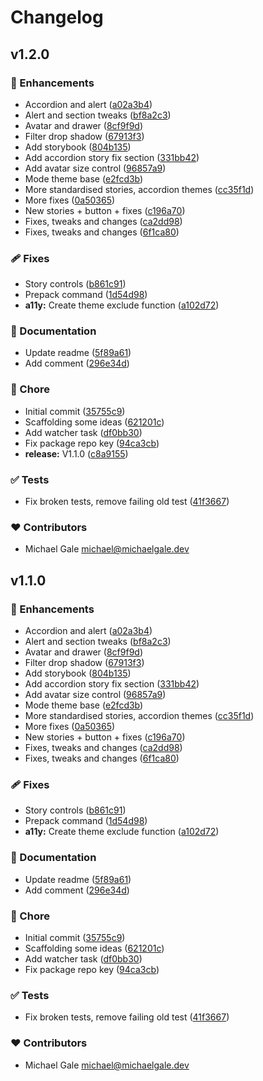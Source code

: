 # Changelog


## v1.2.0


### 🚀 Enhancements

- Accordion and alert ([a02a3b4](https://github.com/miclgael/deku/commit/a02a3b4))
- Alert and section tweaks ([bf8a2c3](https://github.com/miclgael/deku/commit/bf8a2c3))
- Avatar and drawer ([8cf9f9d](https://github.com/miclgael/deku/commit/8cf9f9d))
- Filter drop shadow ([67913f3](https://github.com/miclgael/deku/commit/67913f3))
- Add storybook ([804b135](https://github.com/miclgael/deku/commit/804b135))
- Add accordion story fix section ([331bb42](https://github.com/miclgael/deku/commit/331bb42))
- Add avatar size control ([96857a9](https://github.com/miclgael/deku/commit/96857a9))
- Mode theme base ([e2fcd3b](https://github.com/miclgael/deku/commit/e2fcd3b))
- More standardised stories, accordion themes ([cc35f1d](https://github.com/miclgael/deku/commit/cc35f1d))
- More fixes ([0a50365](https://github.com/miclgael/deku/commit/0a50365))
- New stories + button + fixes ([c196a70](https://github.com/miclgael/deku/commit/c196a70))
- Fixes, tweaks and changes ([ca2dd98](https://github.com/miclgael/deku/commit/ca2dd98))
- Fixes, tweaks and changes ([6f1ca80](https://github.com/miclgael/deku/commit/6f1ca80))

### 🩹 Fixes

- Story controls ([b861c91](https://github.com/miclgael/deku/commit/b861c91))
- Prepack command ([1d54d98](https://github.com/miclgael/deku/commit/1d54d98))
- **a11y:** Create theme exclude function ([a102d72](https://github.com/miclgael/deku/commit/a102d72))

### 📖 Documentation

- Update readme ([5f89a61](https://github.com/miclgael/deku/commit/5f89a61))
- Add comment ([296e34d](https://github.com/miclgael/deku/commit/296e34d))

### 🏡 Chore

- Initial commit ([35755c9](https://github.com/miclgael/deku/commit/35755c9))
- Scaffolding some ideas ([621201c](https://github.com/miclgael/deku/commit/621201c))
- Add watcher task ([df0bb30](https://github.com/miclgael/deku/commit/df0bb30))
- Fix package repo key ([94ca3cb](https://github.com/miclgael/deku/commit/94ca3cb))
- **release:** V1.1.0 ([c8a9155](https://github.com/miclgael/deku/commit/c8a9155))

### ✅ Tests

- Fix broken tests, remove failing old test ([41f3667](https://github.com/miclgael/deku/commit/41f3667))

### ❤️ Contributors

- Michael Gale <michael@michaelgale.dev>

## v1.1.0


### 🚀 Enhancements

- Accordion and alert ([a02a3b4](https://github.com/miclgael/deku/commit/a02a3b4))
- Alert and section tweaks ([bf8a2c3](https://github.com/miclgael/deku/commit/bf8a2c3))
- Avatar and drawer ([8cf9f9d](https://github.com/miclgael/deku/commit/8cf9f9d))
- Filter drop shadow ([67913f3](https://github.com/miclgael/deku/commit/67913f3))
- Add storybook ([804b135](https://github.com/miclgael/deku/commit/804b135))
- Add accordion story fix section ([331bb42](https://github.com/miclgael/deku/commit/331bb42))
- Add avatar size control ([96857a9](https://github.com/miclgael/deku/commit/96857a9))
- Mode theme base ([e2fcd3b](https://github.com/miclgael/deku/commit/e2fcd3b))
- More standardised stories, accordion themes ([cc35f1d](https://github.com/miclgael/deku/commit/cc35f1d))
- More fixes ([0a50365](https://github.com/miclgael/deku/commit/0a50365))
- New stories + button + fixes ([c196a70](https://github.com/miclgael/deku/commit/c196a70))
- Fixes, tweaks and changes ([ca2dd98](https://github.com/miclgael/deku/commit/ca2dd98))
- Fixes, tweaks and changes ([6f1ca80](https://github.com/miclgael/deku/commit/6f1ca80))

### 🩹 Fixes

- Story controls ([b861c91](https://github.com/miclgael/deku/commit/b861c91))
- Prepack command ([1d54d98](https://github.com/miclgael/deku/commit/1d54d98))
- **a11y:** Create theme exclude function ([a102d72](https://github.com/miclgael/deku/commit/a102d72))

### 📖 Documentation

- Update readme ([5f89a61](https://github.com/miclgael/deku/commit/5f89a61))
- Add comment ([296e34d](https://github.com/miclgael/deku/commit/296e34d))

### 🏡 Chore

- Initial commit ([35755c9](https://github.com/miclgael/deku/commit/35755c9))
- Scaffolding some ideas ([621201c](https://github.com/miclgael/deku/commit/621201c))
- Add watcher task ([df0bb30](https://github.com/miclgael/deku/commit/df0bb30))
- Fix package repo key ([94ca3cb](https://github.com/miclgael/deku/commit/94ca3cb))

### ✅ Tests

- Fix broken tests, remove failing old test ([41f3667](https://github.com/miclgael/deku/commit/41f3667))

### ❤️ Contributors

- Michael Gale <michael@michaelgale.dev>

